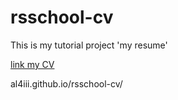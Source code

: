 # rsschool-cv
This is my tutorial project 'my resume'

[link my CV](https://github.com/al4iii/rsschool-cv/blob/gh-pages/cv.md)

al4iii.github.io/rsschool-cv/
